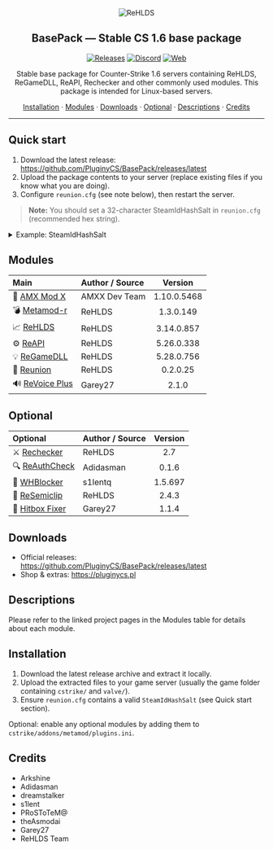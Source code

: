 <div align="center">
 <img align="center" src="https://user-images.githubusercontent.com/5860435/111066129-040e5e00-84f0-11eb-9e1f-7a7e8611da2b.png" alt="ReHLDS"/>

## BasePack — Stable CS 1.6 base package

[![Releases](https://img.shields.io/github/v/release/PluginyCS/BasePack)](https://github.com/PluginyCS/BasePack/releases/latest)
[![Discord](https://img.shields.io/discord/1016101167404695653?label=discord)](https://dc.pluginycs.pl)
[![Web](https://img.shields.io/badge/web-pluginycs.pl-brightgreen)](https://pluginycs.pl)

Stable base package for Counter-Strike 1.6 servers containing ReHLDS, ReGameDLL, ReAPI, Rechecker and other commonly used modules.
This package is intended for Linux-based servers.

<p align="center">
  <a href="#installation">Installation</a> ·
  <a href="#modules">Modules</a> ·
  <a href="#downloads">Downloads</a> ·
  <a href="#optional">Optional</a> ·
  <a href="#descriptions">Descriptions</a> ·
  <a href="#credits">Credits</a>
</p>

</div>

---

## Quick start

1. Download the latest release: https://github.com/PluginyCS/BasePack/releases/latest
2. Upload the package contents to your server (replace existing files if you know what you are doing).
3. Configure `reunion.cfg` (see note below), then restart the server.

> **Note:** You should set a 32-character SteamIdHashSalt in `reunion.cfg` (recommended hex string).

<details>
<summary>Example: SteamIdHashSalt</summary>

Add the following line to `reunion.cfg`:

```ini
SteamIdHashSalt = 9f3a2b7c1d4e5f6081a2b3c4d5e6f701
```

Save and restart the server. The warning about a missing or too-short SteamIdHashSalt should disappear.
</details>

## Modules

| Main                                                                                | Author / Source        | Version       |
|:------------------------------------------------------------------------------------|:-----------------------|:--------------:|
| 🔧 [AMX Mod X](https://www.amxmodx.org/amxxdrop/1.10/)                              | AMXX Dev Team          | 1.10.0.5468    |
| 💣 [Metamod-r](https://github.com/rehlds/Metamod-R)                                 | ReHLDS                 | 1.3.0.149      |
| 📈 [ReHLDS](https://github.com/rehlds/ReHLDS)                                       | ReHLDS                 | 3.14.0.857     |
| ⚙️ [ReAPI](https://github.com/rehlds/ReAPI)                                         | ReHLDS                 | 5.26.0.338     |
| 💡 [ReGameDLL](https://github.com/rehlds/ReGameDLL_CS)                              | ReHLDS                 | 5.28.0.756     |
| 🔐 [Reunion](https://github.com/rehlds/ReUnion)                                     | ReHLDS                 | 0.2.0.25       |
| 🔊 [ReVoice Plus](https://github.com/Garey27/revoice-plus)                          | Garey27                | 2.1.0          |

## Optional

| Optional                                                                            | Author / Source        | Version       |
|:------------------------------------------------------------------------------------|:-----------------------|:--------------:|
| ⚔️ [Rechecker](https://github.com/rehlds/rechecker)                                  | ReHLDS                 | 2.7            |
| 🔍 [ReAuthCheck](https://dev-cs.ru/resources/63/download)                            | Adidasman              | 0.1.6          |
| 📛 [WHBlocker](https://dev-cs.ru/resources/76/download)                              | s1lentq                | 1.5.697        |
| 💮 [ReSemiclip](https://github.com/rehlds/resemiclip)                               | ReHLDS                 | 2.4.3          |
| 👤 [Hitbox Fixer](https://github.com/Garey27/hitbox_fixer/releases)                 | Garey27                | 1.1.4          |

## Downloads

- Official releases: https://github.com/PluginyCS/BasePack/releases/latest
- Shop & extras: https://pluginycs.pl

## Descriptions

Please refer to the linked project pages in the Modules table for details about each module.

## Installation

1. Download the latest release archive and extract it locally.
2. Upload the extracted files to your game server (usually the game folder containing `cstrike/` and `valve/`).
3. Ensure `reunion.cfg` contains a valid `SteamIdHashSalt` (see Quick start section).

Optional: enable any optional modules by adding them to `cstrike/addons/metamod/plugins.ini`.

## Credits

- Arkshine
- Adidasman
- dreamstalker
- s1lent
- PRoSToTeM@
- theAsmodai
- Garey27
- ReHLDS Team
